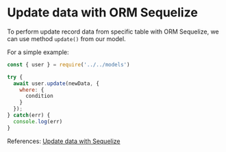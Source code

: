 # Update data with ORM Sequelize

To perform update record data from specific table with ORM Sequelize, we can use method `update()` from our model.

For a simple example:  
```javascript
const { user } = require('../../models')

try {
  await user.update(newData, {
    where: {
      condition
    }
  });
} catch(err) {
  console.log(err)
}
```  

References: [Update data with Sequelize](https://sequelize.org/master/manual/model-querying-basics.html#simple-update-queries)
